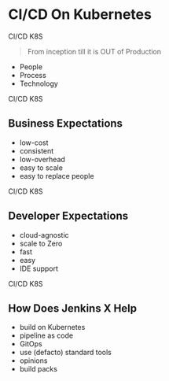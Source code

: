 <!-- .slide: class="center" -->
# CI/CD On Kubernetes


<!-- .slide: class="dark" -->
<div class="label">CI/CD K8S</div>

> From inception till it is OUT of Production

* People
* Process
* Technology


<!-- .slide: class="dark" -->
<div class="label light">CI/CD K8S</div>

## Business Expectations

* low-cost
* consistent
* low-overhead
* easy to scale
* easy to replace people


<!-- .slide: class="dark" -->
<div class="label">CI/CD K8S</div>

## Developer Expectations

* cloud-agnostic
* scale to Zero
* fast
* easy
* IDE support


<!-- .slide: class="center light" -->
<!-- .slide: data-background="img/gitops-model.png" data-background-size="contain" data-background-color="#FFF" -->


<!-- .slide: class="dark" -->
<div class="label">CI/CD K8S</div>

## How Does Jenkins X Help

* build on Kubernetes<!-- .element: class="fragment" -->
* pipeline as code<!-- .element: class="fragment" -->
* GitOps<!-- .element: class="fragment" -->
* use (defacto) standard tools<!-- .element: class="fragment" -->
* opinions<!-- .element: class="fragment" -->
* build packs<!-- .element: class="fragment" -->
